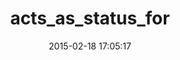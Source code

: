 ---
layout: post
title:  "acts_as_status_for"
repo:   "robotarmy/acts_as_status_for"
date:   2015-02-18 17:05:17
gemurl: http://github.com/robotarmy/acts_as_status_for
---